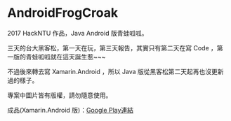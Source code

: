 # AndroidFrogCroak
2017 HackNTU 作品，Java Android 版青蛙呱呱。

三天的台大黑客松，第一天在玩，第三天報告，其實只有第二天在寫 Code ，第一版的青蛙呱呱就在這天誕生惹~~~

不過後來轉去寫 Xamarin.Android ，所以 Java 版從黑客松第二天起再也沒更新過的樣子。

專案中圖片皆有版權，請勿隨意使用。

成品(Xamarin.Android 版)：[Google Play連結](https://play.google.com/store/apps/details?id=com.mytsai.FrogCroak)
